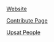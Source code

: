 [Website](https://upsat.gr)

[Contribute Page](https://upsat.gr/?page_id=13)

[Upsat People](https://upsat.gr/?page_id=15)
